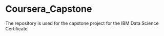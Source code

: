 # Coursera_Capstone
The repository is used for the capstone project for the IBM Data Science Certificate
